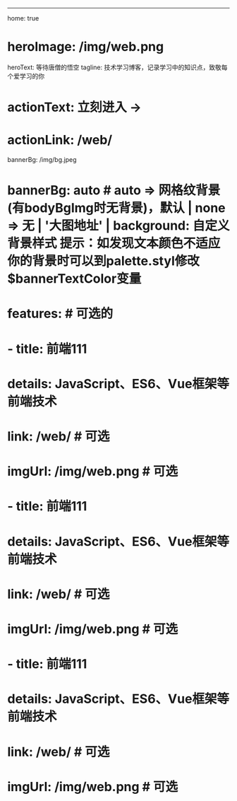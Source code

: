 ---
home: true
# heroImage: /img/web.png
heroText: 等待唐僧的悟空
tagline: 技术学习博客，记录学习中的知识点，致敬每个爱学习的你
# actionText: 立刻进入 →
# actionLink: /web/
bannerBg: /img/bg.jpeg
# bannerBg: auto # auto => 网格纹背景(有bodyBgImg时无背景)，默认 | none => 无 | '大图地址' | background: 自定义背景样式       提示：如发现文本颜色不适应你的背景时可以到palette.styl修改$bannerTextColor变量

# features: # 可选的
#   - title: 前端111
#     details: JavaScript、ES6、Vue框架等前端技术
#     link: /web/ # 可选
#     imgUrl: /img/web.png # 可选
#   - title: 前端111
#     details: JavaScript、ES6、Vue框架等前端技术
#     link: /web/ # 可选
#     imgUrl: /img/web.png # 可选
#   - title: 前端111
#     details: JavaScript、ES6、Vue框架等前端技术
#     link: /web/ # 可选
#     imgUrl: /img/web.png # 可选